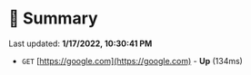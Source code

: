 # 📖 Summary
Last updated: **1/17/2022, 10:30:41 PM**

- `GET` [https://google.com](https://google.com) - **Up** (134ms)

